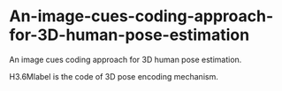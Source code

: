 # An-image-cues-coding-approach-for-3D-human-pose-estimation
An image cues coding approach for 3D human pose estimation.

H3.6Mlabel is the code of 3D pose encoding mechanism.
